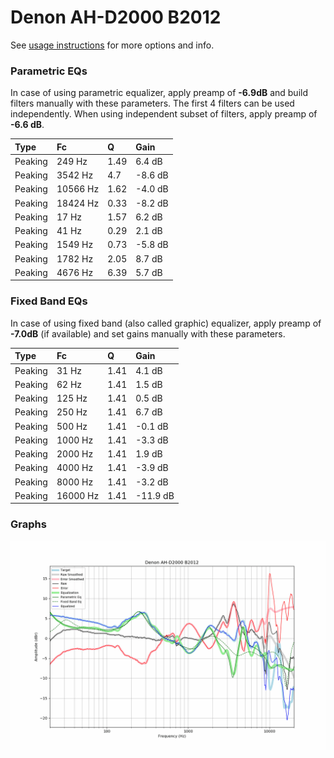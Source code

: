# Denon AH-D2000 B2012
See [usage instructions](https://github.com/jaakkopasanen/AutoEq#usage) for more options and info.

### Parametric EQs
In case of using parametric equalizer, apply preamp of **-6.9dB** and build filters manually
with these parameters. The first 4 filters can be used independently.
When using independent subset of filters, apply preamp of **-6.6 dB**.

| Type    | Fc       |    Q | Gain    |
|:--------|:---------|:-----|:--------|
| Peaking | 249 Hz   | 1.49 | 6.4 dB  |
| Peaking | 3542 Hz  | 4.7  | -8.6 dB |
| Peaking | 10566 Hz | 1.62 | -4.0 dB |
| Peaking | 18424 Hz | 0.33 | -8.2 dB |
| Peaking | 17 Hz    | 1.57 | 6.2 dB  |
| Peaking | 41 Hz    | 0.29 | 2.1 dB  |
| Peaking | 1549 Hz  | 0.73 | -5.8 dB |
| Peaking | 1782 Hz  | 2.05 | 8.7 dB  |
| Peaking | 4676 Hz  | 6.39 | 5.7 dB  |

### Fixed Band EQs
In case of using fixed band (also called graphic) equalizer, apply preamp of **-7.0dB**
(if available) and set gains manually with these parameters.

| Type    | Fc       |    Q | Gain     |
|:--------|:---------|:-----|:---------|
| Peaking | 31 Hz    | 1.41 | 4.1 dB   |
| Peaking | 62 Hz    | 1.41 | 1.5 dB   |
| Peaking | 125 Hz   | 1.41 | 0.5 dB   |
| Peaking | 250 Hz   | 1.41 | 6.7 dB   |
| Peaking | 500 Hz   | 1.41 | -0.1 dB  |
| Peaking | 1000 Hz  | 1.41 | -3.3 dB  |
| Peaking | 2000 Hz  | 1.41 | 1.9 dB   |
| Peaking | 4000 Hz  | 1.41 | -3.9 dB  |
| Peaking | 8000 Hz  | 1.41 | -3.2 dB  |
| Peaking | 16000 Hz | 1.41 | -11.9 dB |

### Graphs
![](./Denon%20AH-D2000%20B2012.png)